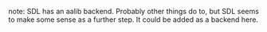


note: SDL has an aalib backend. Probably other things do to, but SDL seems to make some sense as a further step.
It could be added as a backend here.
